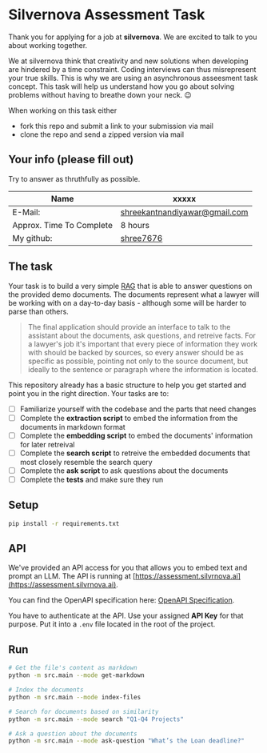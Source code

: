 # Silvernova Assessment Task

Thank you for applying for a job at **silvernova**. We are excited to talk to you about working together.

We at silvernova think that creativity and new solutions when developing are hindered by a time constraint. Coding interviews can thus misrepresent your true skills. This is why we are using an asynchronous asseesment task concept. This task will help us understand how you go about solving problems without having to breathe down your neck. 😉

When working on this task either
  * fork this repo and submit a link to your submission via mail
  * clone the repo and send a zipped version via mail

## Your info (please fill out)

Try to answer as thruthfully as possible.

| Name                     | xxxxx        |
|--------------------------|--------------|
| E-Mail:                  | shreekantnandiyawar@gmail.com |
| Approx. Time To Complete | 8 hours     |
| My github:               | [shree7676](https://github.com/shree7676)      |

## The task

Your task is to build a very simple [RAG](https://en.wikipedia.org/wiki/Retrieval-augmented_generation) that is able to answer questions on the provided demo documents. The documents represent what a lawyer will be working with on a day-to-day basis - although some will be harder to parse than others.

> The final application should provide an interface to talk to the assistant about the documents, ask questions, and retreive facts. For a lawyer's  job it's important that every piece of information they work with should be backed by sources, so every answer should be as specific as possible, pointing not only to the source document, but ideally to the sentence or paragraph where the information is located.

This repository already has a basic structure to help you get started and point you in the right direction. Your tasks are to:

- [ ] Familiarize yourself with the codebase and the parts that need changes 
- [ ] Complete the **extraction script** to embed the information from the documents in markdown format
- [ ] Complete the **embedding script** to embed the documents' information for later retreival
- [ ] Complete the **search script** to retreive the embedded documents that most closely resemble the search query
- [ ] Complete the **ask script** to ask questions about the documents
- [ ] Complete the **tests** and make sure they run

## Setup

```bash
pip install -r requirements.txt
```

## API

We've provided an API access for you that allows you to embed text and prompt an LLM. The API is running at [https://assessment.silvrnova.ai](https://assessment.silvrnova.ai). 

You can find the OpenAPI specification here: [OpenAPI Specification](https://assessment.silvernova.ai/swagger).

You have to authenticate at the API. Use your assigned **API Key** for that purpose. Put it into a `.env` file located in the root of the project.

## Run
```bash
# Get the file's content as markdown
python -m src.main --mode get-markdown

# Index the documents
python -m src.main --mode index-files

# Search for documents based on similarity
python -m src.main --mode search "Q1-Q4 Projects"

# Ask a question about the documents
python -m src.main --mode ask-question "What’s the Loan deadline?"
```
